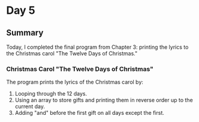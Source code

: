 # Day 5

## Summary

Today, I completed the final program from Chapter 3: printing the lyrics to the Christmas carol "The Twelve Days of Christmas."

### Christmas Carol "The Twelve Days of Christmas"

The program prints the lyrics of the Christmas carol by:

1. Looping through the 12 days.
2. Using an array to store gifts and printing them in reverse order up to the current day.
3. Adding "and" before the first gift on all days except the first.
